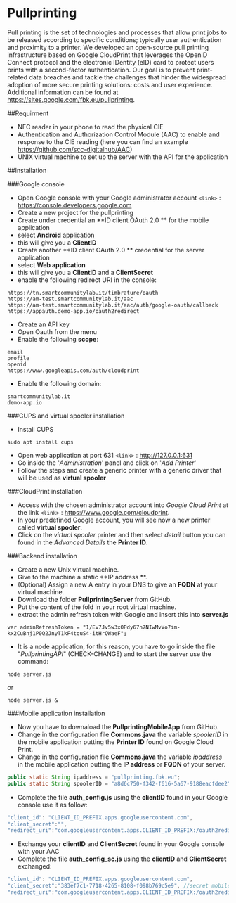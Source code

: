 # Pullprinting
Pull printing is the set of technologies and processes that allow print jobs to be released according to specific conditions; typically user authentication and proximity to a printer. We developed an open-source pull printing infrastructure based on Google CloudPrint that leverages the OpenID Connect protocol and the electronic IDentity (eID) card to protect users prints with a second-factor authentication. Our goal is to prevent print-related data breaches and tackle the challenges that hinder the widespread adoption of more secure printing solutions: costs and user experience. Additional information can be found at https://sites.google.com/fbk.eu/pullprinting.

##Requirment
- NFC reader in your phone to read the physical CIE
- Authentication and Authorization Control Module (AAC) to enable and response to the CIE reading (here you can find an example https://github.com/scc-digitalhub/AAC)
- UNIX virtual machine to set up the server with the API for the application

##Installation

###Google console
- Open Google console with your Google administrator account
`<link>` : <https://console.developers.google.com>
- Create a new project for the pullprinting
- Create under credential an **ID client OAuth 2.0 ** for the mobile application
 - select **Android** application
 - this will give you a **ClientID**
- Create another **ID client OAuth 2.0 ** credential for the server application
 - select **Web application**
 - this will give you a **ClientID** and a **ClientSecret**
 - enable the following redirect URI in the console:
 ```
https://tn.smartcommunitylab.it/timbrature/oauth
https://am-test.smartcommunitylab.it/aac
https://am-test.smartcommunitylab.it/aac/auth/google-oauth/callback
https://appauth.demo-app.io/oauth2redirect
```
- Create an API key
- Open Oauth from the menu
- Enable the following **scope**:
```
email
profile
openid
https://www.googleapis.com/auth/cloudprint
```
- Enable the following domain:
```
smartcommunitylab.it
demo-app.io
```

###CUPS and virtual spooler installation
- Install CUPS
```shell
sudo apt install cups
```
- Open web application at port 631
`<link>` : <http://127.0.0.1:631>
- Go inside the '*Administration*' panel and click on '*Add Printer*'
- Follow the steps and create a generic printer with a generic driver that will be used as **virtual spooler**

###CloudPrint installation
- Access with the chosen administrator account into *Google Cloud Print* at the link
`<link>` : <https://www.google.com/cloudprint>.
- In your predefined Google account, you will see now a new printer called **virtual spooler**.
- Click on the *virtual spooler* printer and then select *detail* button you can found in the *Advanced Details* the **Printer ID**.

###Backend installation
- Create a new Unix virtual machine.
- Give to the machine a static **IP address **.
- (Optional) Assign a new A entry in your DNS to give an **FQDN** at your virtual machine.
- Download the folder **PullprintingServer** from GitHub.
- Put the content of the fold in your root virtual machine.
- extract the admin refresh token with Google and insert this into **server.js** 
```shell
var adminRefreshToken = "1/Ev7Jv5w3xOPdy67n7NIwMvVo7im-kx2CuBnj1P0Q2JnyT1kF4tquS4-itHrQWaeF";
```
- It is a node application, for this reason, you have to go inside the file "*PullprintingAPI*" (CHECK-CHANGE) and to start the server use the 
command:
```shell
node server.js
```
or
```shell
node server.js &
```

###Mobile application installation
- Now you have to downaload the **PullprintingMobileApp** from GitHub.
- Change in the configuration file **Commons.java** the variable *spoolerID* in the mobile application putting the **Printer ID** found on Google Cloud Print.
- Change in the configuration file **Commons.java** the variable *ipaddress* in the mobile application putting the **IP address** or **FQDN** of your server.
```java
public static String ipaddress = "pullprinting.fbk.eu";
public static String spoolerID = "a8d6c750-f342-f616-5a67-9188eacfdee2";
```
- Complete the file **auth_config.js** using the **clientID** found in your Google console use it as follow:
```java
"client_id": "CLIENT_ID_PREFIX.apps.googleusercontent.com",
"client_secret":"",
"redirect_uri":"com.googleusercontent.apps.CLIENT_ID_PREFIX:/oauth2redirect",
```
- Exchange your **clientID** and **ClientSecret** found in your Google console with your AAC
- Complete the file **auth_config_sc.js** using the **clientID** and **ClientSecret** exchanged:
```java
"client_id": "CLIENT_ID_PREFIX.apps.googleusercontent.com",
"client_secret":"383ef7c1-7718-4265-8108-f098b769c5e9", //secret mobile
"redirect_uri":"com.googleusercontent.apps.CLIENT_ID_PREFIX:/oauth2redirect",
```